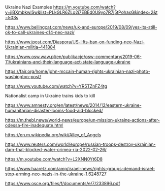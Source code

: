 Ukraine Nazi Examples
https://m.youtube.com/watch?v=jiBXmbkwiSw&list=PLkGLR6ZLo2i7EBEd0U9yo7R7j5tPohaxG&index=2&t=503s

https://www.bellingcat.com/news/uk-and-europe/2019/08/09/yes-its-still-ok-to-call-ukraines-c14-neo-nazi/

https://www.jpost.com/Diaspora/US-lifts-ban-on-funding-neo-Nazi-Ukrainian-militia-441884

https://www.osw.waw.pl/en/publikacje/osw-commentary/2019-06-11/ukrainians-and-their-language-act-state-language-ukraine

https://fair.org/home/john-mccain-human-rights-ukrainian-nazi-photo-washington-post/

https://www.youtube.com/watch?v=YR5TZnFZ4tg

Nationalist camp in Ukraine trains kids to kill

https://www.amnesty.org/en/latest/news/2014/12/eastern-ukraine-humanitarian-disaster-looms-food-aid-blocked/

https://m.thebl.news/world-news/europe/un-mission-ukraine-actions-after-odessa-fire-inadequate.html

https://en.m.wikipedia.org/wiki/Alley_of_Angels

https://www.reuters.com/world/europe/russian-troops-destroy-ukrainian-dam-that-blocked-water-crimea-ria-2022-02-26/

https://m.youtube.com/watch?v=L2XNN0Yt6D8

https://www.haaretz.com/amp/israel-news/rights-groups-demand-israel-stop-arming-neo-nazis-in-the-ukraine-1.6248727

https://www.osce.org/files/f/documents/e/7/233896.pdf
